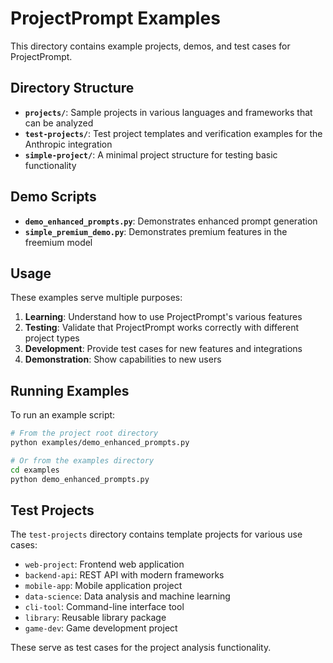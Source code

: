 # ProjectPrompt Examples

This directory contains example projects, demos, and test cases for ProjectPrompt.

## Directory Structure

- **`projects/`**: Sample projects in various languages and frameworks that can be analyzed
- **`test-projects/`**: Test project templates and verification examples for the Anthropic integration
- **`simple-project/`**: A minimal project structure for testing basic functionality

## Demo Scripts

- **`demo_enhanced_prompts.py`**: Demonstrates enhanced prompt generation
- **`simple_premium_demo.py`**: Demonstrates premium features in the freemium model

## Usage

These examples serve multiple purposes:

1. **Learning**: Understand how to use ProjectPrompt's various features
2. **Testing**: Validate that ProjectPrompt works correctly with different project types
3. **Development**: Provide test cases for new features and integrations
4. **Demonstration**: Show capabilities to new users

## Running Examples

To run an example script:

```bash
# From the project root directory
python examples/demo_enhanced_prompts.py

# Or from the examples directory
cd examples
python demo_enhanced_prompts.py
```

## Test Projects

The `test-projects` directory contains template projects for various use cases:

- `web-project`: Frontend web application
- `backend-api`: REST API with modern frameworks
- `mobile-app`: Mobile application project
- `data-science`: Data analysis and machine learning
- `cli-tool`: Command-line interface tool
- `library`: Reusable library package
- `game-dev`: Game development project

These serve as test cases for the project analysis functionality.
